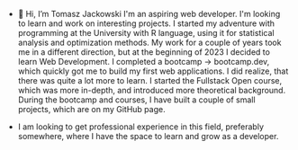 - 👋 Hi, I’m Tomasz Jackowski
I'm an aspiring web developer.
I'm looking to learn and work on interesting projects.
I started my adventure with programming at the University with R language, using it for statistical analysis and optimization methods.
My work for a couple of years took me in a different direction, but at the beginning of 2023 I decided to learn Web Development. I completed a bootcamp -> bootcamp.dev, which quickly got me to build my first web applications.
I did realize, that there was quite a lot more to learn. I started the Fullstack Open course, which was more in-depth, and introduced more theoretical background.
During the bootcamp and courses, I have built a couple of small projects, which are on my GitHub page.

- I am looking to get professional experience in this field, preferably somewhere, where I have the space to learn and grow as a developer.

<!---
tomwladjackowski/tomwladjackowski is a ✨ special ✨ repository because its `README.md` (this file) appears on your GitHub profile.
You can click the Preview link to take a look at your changes.
--->
